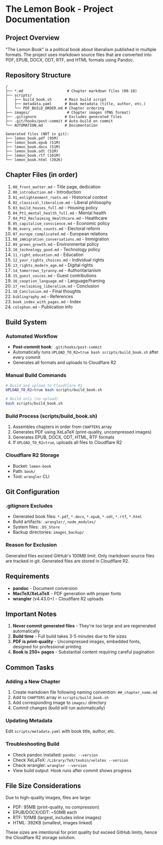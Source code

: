 # The Lemon Book - Project Documentation

## Project Overview
"The Lemon Book" is a political book about liberalism published in multiple formats. The project uses markdown source files that are converted into PDF, EPUB, DOCX, ODT, RTF, and HTML formats using Pandoc.

## Repository Structure
```
/
├── *.md                    # Chapter markdown files (00-18)
├── scripts/
│   ├── build_book.sh      # Main build script
│   ├── metadata.yaml      # Book metadata (title, author, etc.)
│   └── PDF_BUILD_ORDER.md # Chapter ordering
├── images/                 # Chapter images (PNG format)
├── .gitignore             # Excludes generated files
├── .git/hooks/post-commit # Auto-build on commit
└── AUTOMATION.md          # Documentation

Generated files (NOT in git):
├── lemon_book.pdf (95M)
├── lemon_book.epub (51M)
├── lemon_book.docx (51M)
├── lemon_book.odt (51M)
├── lemon_book.rtf (101M)
└── lemon_book.html (392K)
```

## Chapter Files (in order)
1. `00_front_matter.md` - Title page, dedication
2. `00_introduction.md` - Introduction
3. `01_enlightenment_roots.md` - Historical context
4. `02_classical_liberalism.md` - Liberal philosophy
5. `03_build_houses_full.md` - Housing policy
6. `04_Pt1_mental_health_full.md` - Mental health
7. `04_Pt2_Reclaiming_Healthcare.md` - Healthcare
8. `05_capitalism_conscience.md` - Economic policy
9. `06_every_vote_counts.md` - Electoral reform
10. `07_europe_complicated.md` - European relations
11. `08_immigration_conversations.md` - Immigration
12. `09_green_growth.md` - Environmental policy
13. `10_technology_good.md` - Technology policy
14. `11_right_education.md` - Education
15. `12_your_rights_choices.md` - Individual rights
16. `13_rights_modern_age.md` - Digital rights
17. `14_tomorrows_tyranny.md` - Authoritarianism
18. `15_guest_voices.md` - Guest contributions
19. `16_cooption_language.md` - Language/framing
20. `17_reclaiming_liberalism.md` - Conclusion
21. `18_Conclusion.md` - Final thoughts
22. `bibliography.md` - References
23. `book_index_with_pages.md` - Index
24. `colophon.md` - Publication info

## Build System

### Automated Workflow
- **Post-commit hook**: `.git/hooks/post-commit`
- Automatically runs `UPLOAD_TO_R2=true bash scripts/build_book.sh` after every commit
- Generates all formats and uploads to Cloudflare R2

### Manual Build Commands
```bash
# Build and upload to Cloudflare R2
UPLOAD_TO_R2=true bash scripts/build_book.sh

# Build only (no upload)
bash scripts/build_book.sh
```

### Build Process (scripts/build_book.sh)
1. Assembles chapters in order from `CHAPTERS` array
2. Generates PDF using XeLaTeX (print-quality, uncompressed images)
3. Generates EPUB, DOCX, ODT, HTML, RTF formats
4. If `UPLOAD_TO_R2=true`, uploads all files to Cloudflare R2

### Cloudflare R2 Storage
- Bucket: `lemon-book`
- Path: `book/`
- Tool: `wrangler` CLI

## Git Configuration

### .gitignore Excludes
- Generated book files: `*.pdf`, `*.docx`, `*.epub`, `*.odt`, `*.rtf`, `*.html`
- Build artifacts: `.wrangler/`, `node_modules/`
- System files: `.DS_Store`
- Backup directories: `images_backup/`

### Reason for Exclusion
Generated files exceed GitHub's 100MB limit. Only markdown source files are tracked in git. Generated files are stored in Cloudflare R2.

## Requirements
- **pandoc** - Document conversion
- **MacTeX/XeLaTeX** - PDF generation with proper fonts
- **wrangler** (v4.43.0+) - Cloudflare R2 uploads

## Important Notes
1. **Never commit generated files** - They're too large and are regenerated automatically
2. **Build time** - Full build takes 3-5 minutes due to file sizes
3. **PDF is print-quality** - Uncompressed images, embedded fonts, designed for professional printing
4. **Book is 250+ pages** - Substantial content requiring careful pagination

## Common Tasks

### Adding a New Chapter
1. Create markdown file following naming convention: `##_chapter_name.md`
2. Add to `CHAPTERS` array in `scripts/build_book.sh`
3. Add corresponding image to `images/` directory
4. Commit changes (build will run automatically)

### Updating Metadata
Edit `scripts/metadata.yaml` with book title, author, etc.

### Troubleshooting Build
- Check pandoc installed: `pandoc --version`
- Check XeLaTeX: `/Library/TeX/texbin/xelatex --version`
- Check wrangler: `wrangler --version`
- View build output: Hook runs after commit shows progress

## File Size Considerations
Due to high-quality images, files are large:
- PDF: 95MB (print-quality, no compression)
- EPUB/DOCX/ODT: ~50MB each
- RTF: 101MB (largest, includes inline images)
- HTML: 392KB (smallest, images linked)

These sizes are intentional for print quality but exceed GitHub limits, hence the Cloudflare R2 storage solution.
